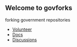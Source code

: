 ## Welcome to govforks

forking government repositories

- [Volunteer](https://github.com/govforks/govforks.github.io/issues/new/choose)
- [Docs](https://github.com/govforks/govforks.github.io/wiki)
- [Discussions](https://github.com/orgs/govforks/discussions)
